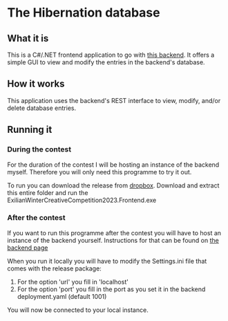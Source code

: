 # The Hibernation database

## What it is
This is a C#/.NET frontend application to go with [this backend](https://github.com/JafethvE/ExilianWinterCreativeCompetition2023).
It offers a simple GUI to view and modify the entries in the backend's database.

## How it works
This application uses the backend's REST interface to view, modify, and/or delete database entries.

## Running it

### During the contest
For the duration of the contest I will be hosting an instance of the backend myself.
Therefore you will only need this programme to try it out.

To run you can download the release from [dropbox](https://www.dropbox.com/scl/fo/bw1pov9fgrnqv9vsq5myh/h?rlkey=jzclb65byxowpzqwvvvvpb0wu&dl=0).
Download and extract this entire folder and run the ExilianWinterCreativeCompetition2023.Frontend.exe

### After the contest
If you want to run this programme after the contest you will have to host an instance of the backend yourself.
Instructions for that can be found on [the backend page](https://github.com/JafethvE/ExilianWinterCreativeCompetition2023)

When you run it locally you will have to modify the Settings.ini file that comes with the release package:

1. For the option 'url' you fill in 'localhost'
2. For the option 'port' you fill in the port as you set it in the backend deployment.yaml (default 1001)

You will now be connected to your local instance.